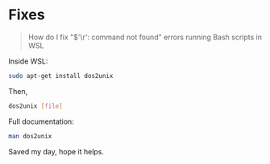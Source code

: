 # Fixes

> How do I fix "$'\r': command not found" errors running Bash scripts in WSL

Inside WSL:

```bash
sudo apt-get install dos2unix
```

Then,

```bash
dos2unix [file]
```

Full documentation:

```bash
man dos2unix
```

Saved my day, hope it helps.
